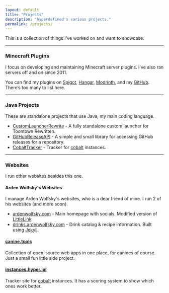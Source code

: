 ```yaml
---
layout: default
title: "Projects"
description: "hyperdefined's various projects."
permalink: /projects/
---
```

This is a collection of things I've worked on and want to showcase.

---

### Minecraft Plugins
I focus on developing and maintaining Minecraft server plugins. I've also ran servers off and on since 2011.

You can find my plugins on [Spigot](https://www.spigotmc.org/resources/authors/hyperdefined.599050/), [Hangar](https://hangar.papermc.io/hyperdefined), [Modrinth](https://modrinth.com/user/hyperdefined), and my [GitHub](https://github.com/hyperdefined?tab=repositories). There’s too many to list here.

---

### Java Projects
These are standalone projects that use Java, my main coding language.

* [CustomLauncherRewrite](https://github.com/hyperdefined/CustomLauncherRewrite) - A fully standalone custom launcher for Toontown Rewritten.
* [GitHubReleaseAPI](https://github.com/hyperdefined/GitHubReleaseAPI) - A simple and small library for accessing GitHub releases for a repository.
* [CobaltTracker](https://github.com/hyperdefined/CobaltTracker) - Tracker for [cobalt](https://github.com/imputnet/cobalt) instances.

---

### Websites
I run other websites besides this one.

#### Arden Wolfsky's Websites
I manage Arden Wolfsky's websites, who is a dear friend of mine. I run 2 of his websites (and more soon).

* [ardenwolfsky.com](https://ardenwolfsky.com) - Main homepage with socials. Modified version of [LittleLink](https://littlelink.io/).
* [drinks.ardenwolfsky.com](https://drinks.ardenwolfsky.com/) - Drink catalog & recipe information. Built using [Jekyll](https://jekyllrb.com/).

#### [canine.tools](https://canine.tools)
Collection of open-source web apps in one place, for canines of course. Just a small fun little side project.

#### [instances.hyper.lol](https://instances.hyper.lol)
Tracker site for [cobalt](https://github.com/imputnet/cobalt) instances. It has a scoring system to show which ones work better.